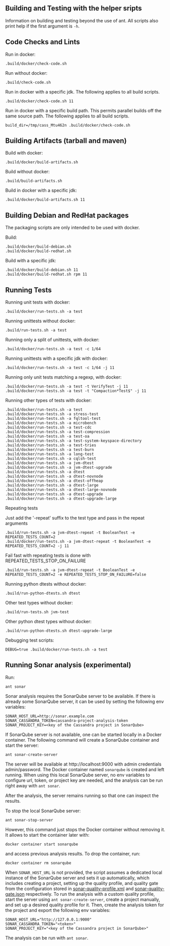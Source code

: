 Building and Testing with the helper sripts
-------------------------------------------

Information on building and testing beyond the use of ant.
All scripts also print help if the first argument is `-h`.

Code Checks and Lints
---------------------

Run in docker:

    .build/docker/check-code.sh


Run without docker:

    .build/check-code.sh


Run in docker with a specific jdk.
The following applies to all build scripts.

    .build/docker/check-code.sh 11


Run in docker with a specific build path.
This permits parallel builds off the same source path.
The following applies to all build scripts.

    build_dir=/tmp/cass_Mtu462n .build/docker/check-code.sh


Building Artifacts (tarball and maven)
-------------------------------------

Build with docker:

    .build/docker/build-artifacts.sh


Build without docker:

    .build/build-artifacts.sh


Build in docker with a specific jdk:

    .build/docker/build-artifacts.sh 11


Building Debian and RedHat packages
-----------------------------------

The packaging scripts are only intended to be used with docker.

Build:

    .build/docker/build-debian.sh
    .build/docker/build-redhat.sh


Build with a specific jdk:

    .build/docker/build-debian.sh 11
    .build/docker/build-redhat.sh rpm 11



Running Tests
-------------

Running unit tests with docker:

    .build/docker/run-tests.sh -a test


Running unittests without docker:

    .build/run-tests.sh -a test


Running only a split of unittests, with docker:

    .build/docker/run-tests.sh -a test -c 1/64


Running unittests with a specific jdk with docker:

    .build/docker/run-tests.sh -a test -c 1/64 -j 11


Running only unit tests matching a regexp, with docker:

    .build/docker/run-tests.sh -a test -t VerifyTest -j 11
    .build/docker/run-tests.sh -a test -t "Compaction*Test$" -j 11


Running other types of tests with docker:

    .build/docker/run-tests.sh -a test
    .build/docker/run-tests.sh -a stress-test
    .build/docker/run-tests.sh -a fqltool-test
    .build/docker/run-tests.sh -a microbench
    .build/docker/run-tests.sh -a test-cdc
    .build/docker/run-tests.sh -a test-compression
    .build/docker/run-tests.sh -a test-oa
    .build/docker/run-tests.sh -a test-system-keyspace-directory
    .build/docker/run-tests.sh -a test-tries
    .build/docker/run-tests.sh -a test-burn
    .build/docker/run-tests.sh -a long-test
    .build/docker/run-tests.sh -a cqlsh-test
    .build/docker/run-tests.sh -a jvm-dtest
    .build/docker/run-tests.sh -a jvm-dtest-upgrade
    .build/docker/run-tests.sh -a dtest
    .build/docker/run-tests.sh -a dtest-novnode
    .build/docker/run-tests.sh -a dtest-offheap
    .build/docker/run-tests.sh -a dtest-large
    .build/docker/run-tests.sh -a dtest-large-novnode
    .build/docker/run-tests.sh -a dtest-upgrade
    .build/docker/run-tests.sh -a dtest-upgrade-large

Repeating tests

Just add the '-repeat' suffix to the test type and pass in the repeat arguments

    .build/run-tests.sh -a jvm-dtest-repeat -t BooleanTest -e REPEATED_TESTS_COUNT=2
    .build/docker/run-tests.sh -a jvm-dtest-repeat -t BooleanTest -e REPEATED_TESTS_COUNT=2 -j 11

Fail fast with repeating tests is done with REPEATED_TESTS_STOP_ON_FAILURE

    .build/run-tests.sh -a jvm-dtest-repeat -t BooleanTest -e REPEATED_TESTS_COUNT=2 -e REPEATED_TESTS_STOP_ON_FAILURE=false

Running python dtests without docker:

    .build/run-python-dtests.sh dtest


Other test types without docker:

    .build/run-tests.sh jvm-test


Other python dtest types without docker:

    .build/run-python-dtests.sh dtest-upgrade-large

Debugging test scripts:

    DEBUG=true .build/docker/run-tests.sh -a test


Running Sonar analysis (experimental)
-------------------------------------

Run:

    ant sonar

Sonar analysis requires the SonarQube server to be available. If there
is already some SonarQube server, it can be used by setting the
following env variables:

    SONAR_HOST_URL=http://sonar.example.com
    SONAR_CASSANDRA_TOKEN=cassandra-project-analysis-token
    SONAR_PROJECT_KEY=<key of the Cassandra project in SonarQube>

If SonarQube server is not available, one can be started locally in
a Docker container. The following command will create a SonarQube
container and start the server:

    ant sonar-create-server

The server will be available at http://localhost:9000 with admin
credentials admin/password. The Docker container named `sonarqube`
is created and left running. When using this local SonarQube server,
no env variables to configure url, token, or project key are needed,
and the analysis can be run right away with `ant sonar`.

After the analysis, the server remains running so that one can
inspect the results.

To stop the local SonarQube server:

    ant sonar-stop-server

However, this command just stops the Docker container without removing
it. It allows to start the container later with:

    docker container start sonarqube

and access previous analysis results. To drop the container, run:

    docker container rm sonarqube

When `SONAR_HOST_URL` is not provided, the script assumes a dedicated
local instance of the SonarQube server and sets it up automatically,
which includes creating a project, setting up the quality profile, and
quality gate from the configuration stored in
[sonar-quality-profile.xml](sonar%2Fsonar-quality-profile.xml) and
[sonar-quality-gate.json](sonar%2Fsonar-quality-gate.json)
respectively. To run the analysis with a custom quality profile, start
the server using `ant sonar-create-server`, create a project manually,
and set up a desired quality profile for it. Then, create the analysis
token for the project and export the following env variables:

    SONAR_HOST_URL="http://127.0.0.1:9000"
    SONAR_CASSANDRA_TOKEN="<token>"
    SONAR_PROJECT_KEY="<key of the Cassandra project in SonarQube>"

The analysis can be run with `ant sonar`.
